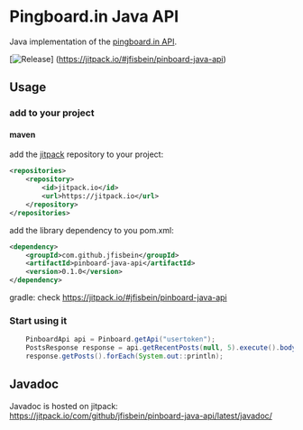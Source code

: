 Pingboard.in Java API
=====================

Java implementation of the [pingboard.in API](https://pinboard.in/api/).

[![Release](https://jitpack.io/v/jfisbein/pinboard-java-api.svg)]
(https://jitpack.io/#jfisbein/pinboard-java-api)

Usage
-----

### add to your project
#### maven
add the [jitpack](https://jitpack.io) repository to your project:
```xml
<repositories>
    <repository>
        <id>jitpack.io</id>
        <url>https://jitpack.io</url>
    </repository>
</repositories>
```
add the library dependency to you pom.xml:
```xml
<dependency>
    <groupId>com.github.jfisbein</groupId>
    <artifactId>pinboard-java-api</artifactId>
    <version>0.1.0</version>
</dependency>
```

gradle: check https://jitpack.io/#jfisbein/pinboard-java-api

### Start using it 
```java
    PinboardApi api = Pinboard.getApi("usertoken");
    PostsResponse response = api.getRecentPosts(null, 5).execute().body();
    response.getPosts().forEach(System.out::println);
```

## Javadoc
Javadoc is hosted on jitpack: https://jitpack.io/com/github/jfisbein/pinboard-java-api/latest/javadoc/
